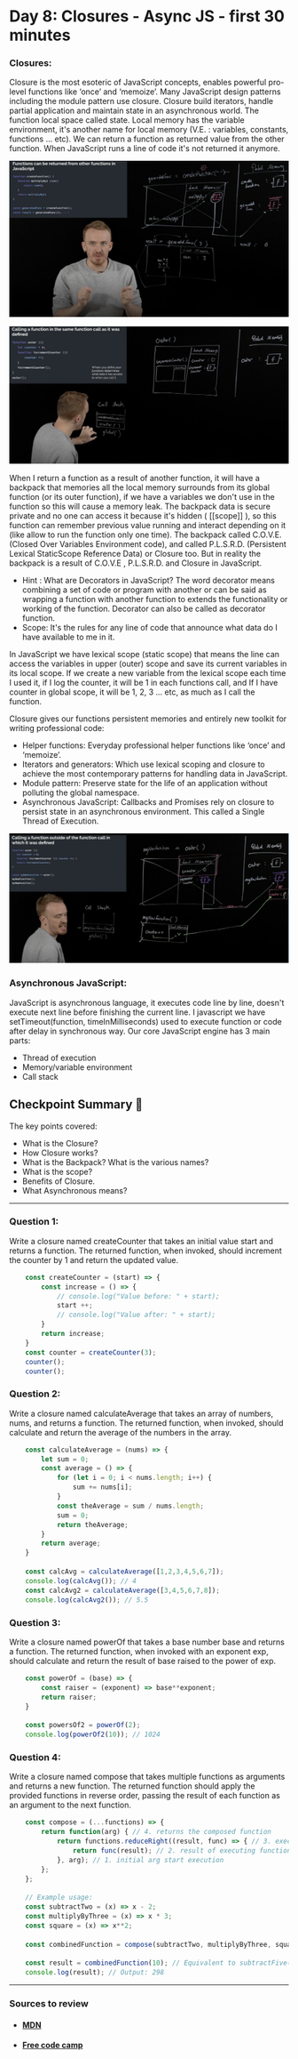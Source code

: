 
# Day 8: Closures - Async JS - first 30 minutes

### Closures:

Closure is the most esoteric of JavaScript concepts, enables powerful pro-level functions like ‘once’ and ‘memoize’. Many JavaScript design patterns including the module pattern use closure. Closure build iterators, handle partial application and maintain state in an asynchronous world. The function local space called state. Local memory has the variable environment, it's another name for local memory (V.E. : variables, constants, functions ... etc). We can return a function as returned value from the other function. When JavaScript runs a line  of code it's not returned it anymore.

![Closure Function](./visualData/closureFunction.png)

![Execution Context with Call Stack](./visualData/executionContextAndCallStack.png)

When I return a function as a result of another function, it will have a backpack that memories all the local memory surrounds from its global function (or its outer function), if we have a variables we don't use in the function so this will cause a memory leak. The backpack data is secure private and no one can access it because it's hidden ( [[scope]] ), so this function can remember previous value running and interact depending on it (like allow to run the function only one time). The backpack called C.O.V.E. (Closed Over Variables Environment code), and called P.L.S.R.D. (Persistent Lexical StaticScope Reference Data) or Closure too. But in reality the backpack is a result of C.O.V.E , P.L.S.R.D. and Closure in JavaScript.

- Hint : What are Decorators in JavaScript? The word decorator means combining a set of code or program with another or can be said as wrapping a function with another function to extends the functionality or working of the function. Decorator can also be called as decorator function.
- Scope: It's the rules for any line of code that announce what data do I have available to me in it.

In JavaScript we have lexical scope (static scope) that means the line can access the variables in upper (outer) scope and save its current variables in its local scope. If we create a new variable from the lexical scope each time I used it, if I log the counter, it will be 1 in each functions call, and If I have counter in global scope, it will be 1, 2, 3 ... etc, as much as I call the function.

Closure gives our functions persistent memories and entirely new toolkit for writing professional code:
- Helper functions: Everyday professional helper functions like ‘once’ and ‘memoize’.
- Iterators and generators: Which use lexical scoping and closure to achieve the most contemporary patterns for handling data in JavaScript.
- Module pattern: Preserve state for the life of an application without polluting the global namespace.
- Asynchronous JavaScript: Callbacks and Promises rely on closure to persist state in an asynchronous environment. This called a Single Thread of Execution.

![Backpack Memory](./visualData/backpackMemory.png)

### Asynchronous JavaScript:

JavaScript is asynchronous language, it executes code line by line, doesn't execute next line before finishing the current line. I javascript we have setTimeout(function, timeInMilliseconds) used to execute function or code after delay in synchronous way. Our core JavaScript engine has 3 main parts:
- Thread of execution
- Memory/variable environment
- Call stack

## Checkpoint Summary :vertical_traffic_light:

The key points covered:

- What is the Closure?
- How Closure works?
- What is the Backpack? What is the various names?
- What is the scope?
- Benefits of Closure.
- What Asynchronous means?

---

### Question 1:
Write a closure named createCounter that takes an initial value start and returns a function. The returned function, when invoked, should increment the counter by 1 and return the updated value.

```javascript
    const createCounter = (start) => {
        const increase = () => {
            // console.log("Value before: " + start);
            start ++;
            // console.log("Value after: " + start);
        }
        return increase;
    }
    const counter = createCounter(3);
    counter();
    counter();
```

### Question 2:
Write a closure named calculateAverage that takes an array of numbers, nums, and returns a function. The returned function, when invoked, should calculate and return the average of the numbers in the array.

```javascript
    const calculateAverage = (nums) => {
        let sum = 0;
        const average = () => {
            for (let i = 0; i < nums.length; i++) {
                sum += nums[i];
            }
            const theAverage = sum / nums.length;
            sum = 0;
            return theAverage;
        }
        return average;
    }

    const calcAvg = calculateAverage([1,2,3,4,5,6,7]);
    console.log(calcAvg()); // 4
    const calcAvg2 = calculateAverage([3,4,5,6,7,8]);
    console.log(calcAvg2()); // 5.5
```

### Question 3:
Write a closure named powerOf that takes a base number base and returns a function. The returned function, when invoked with an exponent exp, should calculate and return the result of base raised to the power of exp.

```javascript
    const powerOf = (base) => {
        const raiser = (exponent) => base**exponent;
        return raiser;
    }

    const powersOf2 = powerOf(2);
    console.log(powerOf2(10)); // 1024
```

### Question 4:
Write a closure named compose that takes multiple functions as arguments and returns a new function. The returned function should apply the provided functions in reverse order, passing the result of each function as an argument to the next function.

```javascript
    const compose = (...functions) => {
        return function(arg) { // 4. returns the composed function
            return functions.reduceRight((result, func) => { // 3. execute functions in reverse order
                return func(result); // 2. result of executing function
            }, arg); // 1. initial arg start execution
        };
    };

    // Example usage:
    const subtractTwo = (x) => x - 2;
    const multiplyByThree = (x) => x * 3;
    const square = (x) => x**2;

    const combinedFunction = compose(subtractTwo, multiplyByThree, square);

    const result = combinedFunction(10); // Equivalent to subtractFive(multiplyByThree(addTwo(10)))
    console.log(result); // Output: 298
```

---

### Sources to review
- #### [MDN](https://developer.mozilla.org/)
- #### [Free code camp](https://www.freecodecamp.org/)